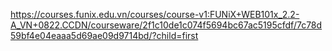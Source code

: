 https://courses.funix.edu.vn/courses/course-v1:FUNiX+WEB101x_2.2-A_VN+0822.CCDN/courseware/2f1c10de1c074f5694bc67ac5195cfdf/7c78d59bf4e04eaaa5d69ae09d9714bd/?child=first
